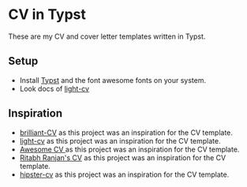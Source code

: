 # CV in Typst

These are my CV and cover letter templates written in Typst.

## Setup

- Install [Typst](https://typst.app) and the font awesome fonts on your system.
- Look docs of [light-cv](https://github.com/AnsgarLichter/light-cv)

## Inspiration

- [brilliant-CV](https://github.com/mintyfrankie/brilliant-CV) as this project was an inspiration for the CV template.
- [light-cv](https://github.com/AnsgarLichter/light-cv) as this project was an inspiration for the CV template.
- [Awesome CV
](https://github.com/posquit0/Awesome-CV) as this project was an inspiration for the CV template.
- [Ritabh Ranjan's CV](https://www.overleaf.com/articles/ritabh-ranjans-cv/ngtndgryfykt) as this project was an inspiration for the CV template.
- [hipster-cv](https://github.com/latex-ninja/hipster-cv) as this project was an inspiration for the CV template.
